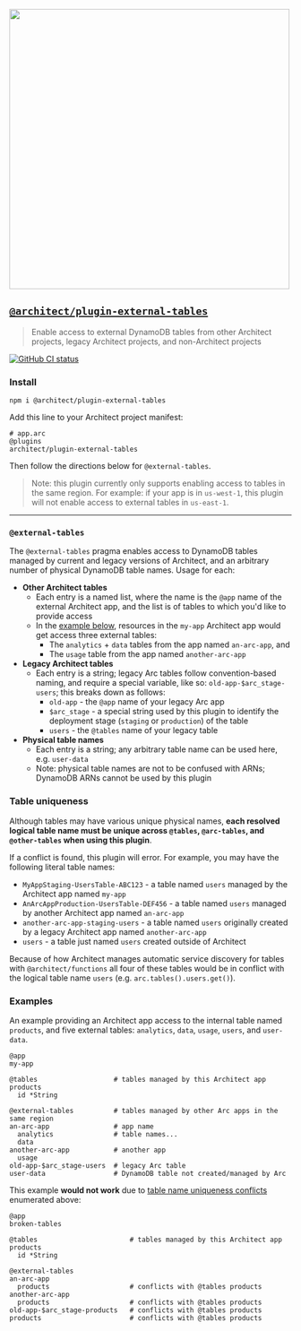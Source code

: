 [<img src="https://assets.arc.codes/architect-logo-500b@2x.png" width=500>](https://www.npmjs.com/package/@architect/plugin-external-tables)

## [`@architect/plugin-external-tables`](https://www.npmjs.com/package/@architect/plugin-external-tables)

> Enable access to external DynamoDB tables from other Architect projects, legacy Architect projects, and non-Architect projects

[![GitHub CI status](https://github.com/architect/plugin-external-tables/workflows/Node%20CI/badge.svg)](https://github.com/architect/plugin-external-tables/actions?query=workflow%3A%22Node+CI%22)


### Install

`npm i @architect/plugin-external-tables`

Add this line to your Architect project manifest:

```arc
# app.arc
@plugins
architect/plugin-external-tables
```

Then follow the directions below for `@external-tables`.

> Note: this plugin currently only supports enabling access to tables in the same region. For example: if your app is in `us-west-1`, this plugin will not enable access to external tables in `us-east-1`.

---

### `@external-tables`

The `@external-tables` pragma enables access to DynamoDB tables managed by current and legacy versions of Architect, and an arbitrary number of physical DynamoDB table names. Usage for each:

- **Other Architect tables**
  - Each entry is a named list, where the name is the `@app` name of the external Architect app, and the list is of tables to which you'd like to provide access
  - In the [example below](#examples), resources in the `my-app` Architect app would get access three external tables:
    - The `analytics` + `data` tables from the app named `an-arc-app`, and
    - The `usage` table from the app named `another-arc-app `
- **Legacy Architect tables**
  - Each entry is a string; legacy Arc tables follow convention-based naming, and require a special variable, like so: `old-app-$arc_stage-users`; this breaks down as follows:
    - `old-app` - the `@app` name of your legacy Arc app
    - `$arc_stage` - a special string used by this plugin to identify the deployment stage (`staging` or `production`) of the table
    - `users` - the `@tables` name of your legacy table
- **Physical table names**
  - Each entry is a string; any arbitrary table name can be used here, e.g. `user-data`
  - Note: physical table names are not to be confused with ARNs; DynamoDB ARNs cannot be used by this plugin


### Table uniqueness

Although tables may have various unique physical names, **each resolved logical table name must be unique across `@tables`, `@arc-tables`, and `@other-tables` when using this plugin**.

If a conflict is found, this plugin will error. For example, you may have the following literal table names:

- `MyAppStaging-UsersTable-ABC123` - a table named `users` managed by the Architect app named `my-app`
- `AnArcAppProduction-UsersTable-DEF456` - a table named `users` managed by another Architect app named `an-arc-app`
- `another-arc-app-staging-users` - a table named `users` originally created by a legacy Architect app named `another-arc-app`
- `users` - a table just named `users` created outside of Architect

Because of how Architect manages automatic service discovery for tables with `@architect/functions` all four of these tables would be in conflict with the logical table name `users` (e.g. `arc.tables().users.get()`).


### Examples

An example providing an Architect app access to the internal table named `products`, and five external tables: `analytics`, `data`, `usage`, `users`, and `user-data`.

```arc
@app
my-app

@tables                   # tables managed by this Architect app
products
  id *String

@external-tables          # tables managed by other Arc apps in the same region
an-arc-app                # app name
  analytics               # table names...
  data
another-arc-app           # another app
  usage
old-app-$arc_stage-users  # legacy Arc table
user-data                 # DynamoDB table not created/managed by Arc
```

This example **would not work** due to [table name uniqueness conflicts](#table-uniqueness) enumerated above:

```arc
@app
broken-tables

@tables                       # tables managed by this Architect app
products
  id *String

@external-tables
an-arc-app
  products                    # conflicts with @tables products
another-arc-app
  products                    # conflicts with @tables products
old-app-$arc_stage-products   # conflicts with @tables products
products                      # conflicts with @tables products
```
